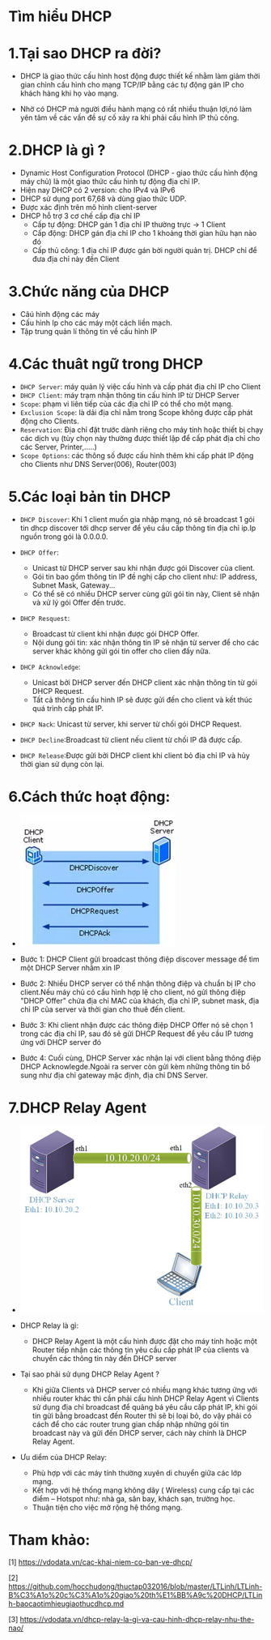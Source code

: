 # Tìm hiểu DHCP	

# 1.Tại sao DHCP ra đời?
- DHCP là giao thức cấu hình host động được thiết kế nhằm làm giảm thời gian chỉnh cấu hình cho mạng TCP/IP bằng các tự động gán IP cho khách hàng
  khi họ vào mạng.

- Nhờ có DHCP mà người điều hành mạng có rất nhiều thuận lợi,nó làm yên tâm về các vấn đề sự cố xảy ra khi phải cấu hình IP thủ công.

# 2.DHCP là gì ?

- Dynamic Host Configuration Protocol (DHCP - giao thức cấu hình động máy chủ) là một giao thức cấu hình tự động địa chỉ IP.
- Hiện nay DHCP có 2 version: cho IPv4 và IPv6
- DHCP sử dụng port 67,68 và dùng giao thức UDP.
- Được xác định trên mô hình client-server
- DHCP hỗ trợ 3 cơ chế cấp địa chỉ IP
  + Cấp tự động: DHCP gán 1 địa chỉ IP thường trực → 1 Client
  + Cấp động: DHCP gán địa chỉ IP cho 1 khoảng thời gian hữu hạn nào đó
  + Cấp thủ công: 1 địa chỉ IP được gán bời người quản trị. DHCP chỉ để đưa địa chỉ này đến Client
  
# 3.Chức năng của DHCP

- Câú hình động các máy
- Cấu hình Ip cho các máy một cách liền mạch.
- Tập trung quản lí thông tin về cấu hình IP

# 4.Các thuât ngữ trong DHCP

- `DHCP Server`: máy quản lý việc cấu hình và cấp phát địa chỉ IP cho Client
- `DHCP Client`: máy trạm nhận thông tin cấu hình IP từ DHCP Server
- `Scope`: phạm vi liên tiếp của các địa chỉ IP có thể cho một mạng.
- `Exclusion Scope`: là dải địa chỉ nằm trong Scope không được cấp phát động cho Clients.
- `Reservation`: Địa chỉ đặt trước dành riêng cho máy tính hoặc thiết bị chạy các dịch vụ (tùy chọn này thường được thiết lập để cấp phát địa chỉ cho các Server,
 Printer,…..)
- `Scope Options`: các thông số được cấu hình thêm khi cấp phát IP động cho Clients như DNS Server(006), Router(003)

# 5.Các loại bản tin DHCP

- `DHCP Discover`: Khi 1 client muốn gia nhập mạng, nó sẽ broadcast 1 gói tin dhcp discover tới dhcp server để yêu cầu cấp thông tin địa chỉ ip.Ip nguồn trong
  gói là 0.0.0.0.
  
- ` DHCP Offer `: 
  + Unicast từ DHCP server sau khi nhận được gói Discover của client.
  + Gói tin bao gồm thông tin IP đề nghị cấp cho client như: IP address, Subnet Mask, Gateway...
  + Có thể sẽ có nhiều DHCP server cùng gửi gói tin này, Client sẽ nhận và xử lý gói Offer đến trước.

- ` DHCP Resquest `:
  + Broadcast từ client khi nhận được gói DHCP Offer.
  + Nội dung gói tin: xác nhận thông tin IP sẽ nhận từ server để cho các server khác không gửi gói tin offer cho clien đấy nữa.
  
- ` DHCP Acknowledge `:
  + Unicast bởi DHCP server đến DHCP client xác nhận thông tin từ gói DHCP Request.
  + Tất cả thông tin cấu hình IP sẽ được gửi đến cho client và kết thúc quá trình cấp phát IP.

- `DHCP Nack`: Unicast từ server, khi server từ chối gói DHCP Request.

- `DHCP Decline`:Broadcast từ client nếu client từ chối IP đã được cấp.

- `DHCP Release`:Được gửi bởi DHCP client khi client bỏ địa chỉ IP và hủy thời gian sử dụng còn lại.

# 6.Cách thức hoạt động:

- ![]( /image/hddhcp.png)

- Bước 1: DHCP Client gửi broadcast thông điệp discover message để tìm một DHCP Server nhằm xin IP

- Bước 2: Nhiều DHCP server có thể nhận thông điệp và chuẩn bị IP cho client.Nếu máy chủ có cấu hình hợp lệ cho client, nó gửi thông điệp "DHCP Offer" chứa
  địa chỉ MAC của khách, địa chỉ IP, subnet mask, địa chỉ IP của server và thời gian cho thuê đến client.
  
- Bước 3: Khi client nhận được các thông điệp DHCP Offer nó sẽ chọn 1 trong các địa chỉ IP, sau đó sẽ gửi DHCP Request để yêu cầu IP tương ứng với DHCP server 
  đó
  
- Bước 4: Cuối cùng, DHCP Server xác nhận lại với client bằng thông điệp DHCP Acknowlegde.Ngoài ra server còn gửi kèm những thông tin bổ sung như địa chỉ 
  gateway mặc định, địa chỉ DNS Server.

# 7.DHCP Relay Agent

- ![]( /image/dhcpreplay.jpg)

- DHCP Relay là gì:
  + DHCP Relay Agent là một cấu hình được đặt cho máy tính hoặc một Router tiếp nhận các thông tin yêu cầu cấp phát IP của clients và chuyển các thông tin này
  đến DHCP server

- Tại sao phải sử dụng DHCP Relay Agent ?
  + Khi giữa Clients và DHCP server có nhiều mạng khác tương ứng với nhiều router khác thì cần phải cấu hình DHCP Relay Agent vì Clients sử dụng địa chỉ 
  broadcast để quảng bá yêu cầu cấp phát IP, khi gói tin gửi bằng broadcast đến Router thì sẽ bị loại bỏ, do vậy phải có cách để cho các router trung gian 
  chấp nhập những gói tin broadcast này và gửi đến DHCP server, cách này chính là DHCP Relay Agent.
  
- Ưu diểm của DHCP Relay:
  + Phù hợp với các máy tính thường xuyên di chuyển giữa các lớp mạng.
  + Kết hợp với hệ thống mạng không dây ( Wireless) cung cấp tại các điểm – Hotspot như: nhà ga, sân bay, khách sạn, trường học.
  + Thuận tiện cho việc mở rộng hệ thống mạng.

# Tham khảo:

[1]  https://vdodata.vn/cac-khai-niem-co-ban-ve-dhcp/

[2] https://github.com/hocchudong/thuctap032016/blob/master/LTLinh/LTLinh-B%C3%A1o%20c%C3%A1o%20giao%20th%E1%BB%A9c%20DHCP/LTLinh-baocaotimhieugiaothucdhcp.md

[3] https://vdodata.vn/dhcp-relay-la-gi-va-cau-hinh-dhcp-relay-nhu-the-nao/
  
  
 
  
 
